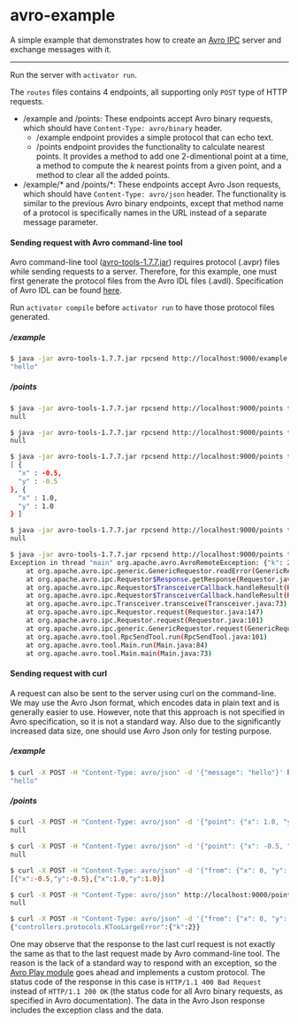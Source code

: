 avro-example
=========

A simple example that demonstrates how to create an [Avro IPC](http://avro.apache.org/docs/current/spec.html#Protocol+Declaration) server and exchange messages with it.

---

Run the server with ```activator run```.

The ```routes``` files contains 4 endpoints, all supporting only ```POST``` type of HTTP requests.
* /example and /points: These endpoints accept Avro binary requests, which should have ```Content-Type: avro/binary``` header.
    * /example endpoint provides a simple protocol that can echo text.
    * /points endpoint provides the functionality to calculate nearest points. It provides a method to add one 2-dimentional point at a time, a method to compute the _k_ nearest points from a given point, and a method to clear all the added points.
* /example/\* and /points/\*: These endpoints accept Avro Json requests, which should have ```Content-Type: avro/json``` header. The functionality is similar to the previous Avro binary endpoints, except that method name of a protocol is specifically names in the URL instead of a separate message parameter.

#### Sending request with Avro command-line tool

Avro command-line tool ([avro-tools-1.7.7.jar](http://central.maven.org/maven2/org/apache/avro/avro-tools/1.7.7/avro-tools-1.7.7.jar)) requires protocol (.avpr) files while sending requests to a server. Therefore, for this example, one must first generate the protocol files from the Avro IDL files (.avdl). Specification of Avro IDL can be found [here](http://avro.apache.org/docs/current/idl.html).

Run ```activator compile``` before ```activator run``` to have those protocol files generated.

##### /example

```bash
$ java -jar avro-tools-1.7.7.jar rpcsend http://localhost:9000/example target/schemata/example.avpr echo -data '{"message": "hello"}'
"hello"
```

##### /points

```bash
$ java -jar avro-tools-1.7.7.jar rpcsend http://localhost:9000/points target/schemata/points.avpr addPoint -data '{"point": {"x": 1.0, "y": 1.0}}'
null

$ java -jar avro-tools-1.7.7.jar rpcsend http://localhost:9000/points target/schemata/points.avpr addPoint -data '{"point": {"x": -0.5, "y": -0.5}}'
null

$ java -jar avro-tools-1.7.7.jar rpcsend http://localhost:9000/points target/schemata/points.avpr getNearestPoints -data '{"from": {"x": 0, "y": 0}, "k": 2}'
[ {
  "x" : -0.5,
  "y" : -0.5
}, {
  "x" : 1.0,
  "y" : 1.0
} ]

$ java -jar avro-tools-1.7.7.jar rpcsend http://localhost:9000/points target/schemata/points.avpr clear -data ''
null

$ java -jar avro-tools-1.7.7.jar rpcsend http://localhost:9000/points target/schemata/points.avpr getNearestPoints -data '{"from": {"x": 0, "y": 0}, "k": 2}'
Exception in thread "main" org.apache.avro.AvroRemoteException: {"k": 2}
	at org.apache.avro.ipc.generic.GenericRequestor.readError(GenericRequestor.java:101)
	at org.apache.avro.ipc.Requestor$Response.getResponse(Requestor.java:554)
	at org.apache.avro.ipc.Requestor$TransceiverCallback.handleResult(Requestor.java:359)
	at org.apache.avro.ipc.Requestor$TransceiverCallback.handleResult(Requestor.java:322)
	at org.apache.avro.ipc.Transceiver.transceive(Transceiver.java:73)
	at org.apache.avro.ipc.Requestor.request(Requestor.java:147)
	at org.apache.avro.ipc.Requestor.request(Requestor.java:101)
	at org.apache.avro.ipc.generic.GenericRequestor.request(GenericRequestor.java:58)
	at org.apache.avro.tool.RpcSendTool.run(RpcSendTool.java:101)
	at org.apache.avro.tool.Main.run(Main.java:84)
	at org.apache.avro.tool.Main.main(Main.java:73)
```

#### Sending request with curl

A request can also be sent to the server using curl on the command-line. We may use the Avro Json format, which encodes data in plain text and is generally easier to use. However, note that this approach is not specified in Avro specification, so it is not a standard way. Also due to the significantly increased data size, one should use Avro Json only for testing purpose.

##### /example

```bash
$ curl -X POST -H "Content-Type: avro/json" -d '{"message": "hello"}' http://localhost:9000/example/echo
"hello"
```

##### /points

```bash
$ curl -X POST -H "Content-Type: avro/json" -d '{"point": {"x": 1.0, "y": 1.0}}' http://localhost:9000/points/addPoint
null

$ curl -X POST -H "Content-Type: avro/json" -d '{"point": {"x": -0.5, "y": -0.5}}' http://localhost:9000/points/addPoint
null

$ curl -X POST -H "Content-Type: avro/json" -d '{"from": {"x": 0, "y": 0}, "k": 2}' http://localhost:9000/points/getNearestPoints
[{"x":-0.5,"y":-0.5},{"x":1.0,"y":1.0}]

$ curl -X POST -H "Content-Type: avro/json" http://localhost:9000/points/clear
null

$ curl -X POST -H "Content-Type: avro/json" -d '{"from": {"x": 0, "y": 0}, "k": 2}' http://localhost:9000/points/getNearestPoints
{"controllers.protocols.KTooLargeError":{"k":2}}
```

One may observe that the response to the last curl request is not exactly the same as that to the last request made by Avro command-line tool. The reason is the lack of a standard way to respond with an exception, so the [Avro Play module](https://github.com/tfeng/play-mods/tree/master/avro) goes ahead and implements a custom protocol. The status code of the response in this case is ```HTTP/1.1 400 Bad Request``` instead of ```HTTP/1.1 200 OK``` (the status code for all Avro binary requests, as specified in Avro documentation). The data in the Avro Json response includes the exception class and the data.

